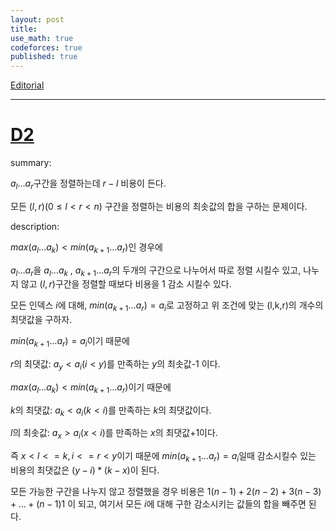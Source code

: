 ```yaml
---
layout: post
title: 
use_math: true
codeforces: true
published: true
---
```

[Editorial]( https://codeforces.com/blog/entry/116109)

---
# [D2](https://codeforces.com/contest/1828/problem/D2)

summary:

$a_l \dots a_r$구간을 정렬하는데 $r-l$ 비용이 든다.

모든 $(l,r)(0\leq l<r < n)$ 구간을 정렬하는 비용의 최솟값의 합을 구하는 문제이다.

description:

$max(a_l\dots a_k)<min(a_{k+1} \dots a_r)$인 경우에 

$a_l \dots a_r$을 $a_l \dots a_k$ , $a_{k+1} \dots a_r$의 두개의 구간으로 나누어서 따로 정렬 시킬수 있고, 나누지 않고 $(l,r)$구간을 정렬할 때보다 비용을 1 감소 시킬수 있다.

모든 인덱스 $i$에 대해, $min(a_{k+1} \dots a_r)=a_i$로 고정하고 위 조건에 맞는 (l,k,r)의 개수의 최댓값을 구하자.

$min(a_{k+1} \dots a_r)=a_i$이기 때문에

$r$의 최댓값: $a_y < a_i(i<y)$를 만족하는 $y$의 최솟값-1 이다. 

$max(a_l\dots a_k)<min(a_{k+1} \dots a_r)$이기 때문에

$k$의 최댓값: $a_k<a_i(k<i)$를 만족하는 $k$의 최댓값이다.

$l$의 최솟값: $a_x>a_i(x<i)$를 만족하는 $x$의 최댓값+1이다.

즉 $x<l<=k,i<=r<y$이기 때문에 $min(a_{k+1} \dots a_r)=a_i$일때 감소시킬수 있는 비용의 최댓값은 $(y-i)*(k-x)$이 된다. 

모든 가능한 구간을 나누지 않고 정렬했을 경우 비용은 $1(n-1)+2(n-2)+3(n-3)+\dots+(n-1)1$ 이 되고, 여기서 모든 $i$에 대해 구한 감소시키는 값들의 합을 빼주면 된다. 
